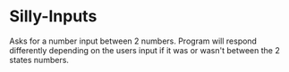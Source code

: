 # Silly-Inputs
Asks for a number input between 2 numbers. Program will respond differently depending on the users input if it was or wasn't between the 2 states numbers.
